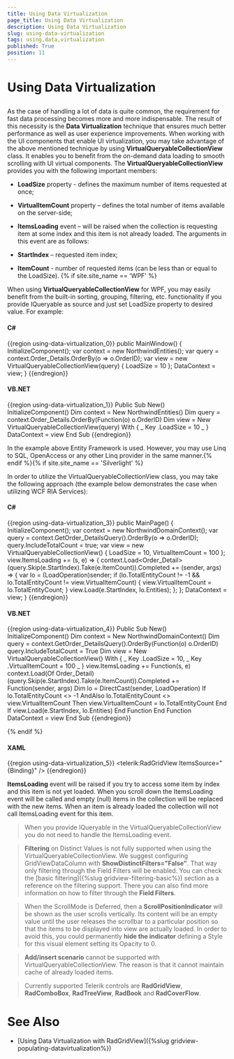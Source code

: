 ```yaml
---
title: Using Data Virtualization
page_title: Using Data Virtualization
description: Using Data Virtualization
slug: using-data-virtualization
tags: using,data,virtualization
published: True
position: 11
---
```


# Using Data Virtualization



## 

As the case of handling a lot of data is quite common, the requirement for fast data processing becomes more and more indispensable.  The result of this necessity is the __Data Virtualization__ technique that ensures much better performance as well as user experience improvements.
When working with the UI components that enable UI virtualization, you may take advantage of the above mentioned technique by using __VirtualQueryableCollectionView__ class. It enables you to benefit from the on-demand data loading to smooth scrolling with UI virtual components.
The __VirtualQueryableCollectionView__ provides you with the following important members:

* __LoadSize__ property - defines the maximum number of items requested at once;
            

* __VirtualItemCount__ property – defines the total number of items available on the server-side;
            

* __ItemsLoading__ event – will be raised when the collection is requesting item at some index and this item is not already loaded. The arguments in this event are as follows:
             

* __StartIndex__ – requested item index;
                

* __ItemCount__ - number of requested items (can be less than or equal to the LoadSize).
                {% if site.site_name == 'WPF' %}

When using __VirtualQueryableCollectionView__ for WPF, you may easily benefit from the built-in sorting, grouping, filtering, etc. functionality if you provide IQueryable as source and just set LoadSize property to desired value. For example:

#### __C#__

{{region using-data-virtualization_0}}
	public MainWindow()
    {
        InitializeComponent();
        var context = new NorthwindEntities();
        var query = context.Order_Details.OrderBy(o => o.OrderID);
        var view = new VirtualQueryableCollectionView(query) { LoadSize = 10 };
        DataContext = view;
    }
	{{endregion}}



#### __VB.NET__

{{region using-data-virtualization_1}}
	Public Sub New()
	 InitializeComponent()
	 Dim context = New NorthwindEntities()
	 Dim query = context.Order_Details.OrderBy(Function(o) o.OrderID)
	 Dim view = New VirtualQueryableCollectionView(query) With { _
	  Key .LoadSize = 10 _
	 }
	 DataContext = view
	End Sub
	{{endregion}}



In the example above Entity Framework is used. However, you may use Linq to SQL, OpenAccess or any other Linq provider in the same manner.{% endif %}{% if site.site_name == 'Silverlight' %}

In order to utilize the VirtualQueryableCollectionView class, you may take the following approach (the example below demonstrates the case when utilizing WCF RIA Services):

#### __C#__

{{region using-data-virtualization_3}}
	public MainPage()
    {
        InitializeComponent();
        var context = new NorthwindDomainContext();
        var query = context.GetOrder_DetailsQuery().OrderBy(o => o.OrderID);
        query.IncludeTotalCount = true;
        var view = new VirtualQueryableCollectionView() { LoadSize = 10, VirtualItemCount = 100 };
        view.ItemsLoading += (s, e) =>
        {
            context.Load<Order_Detail>(query.Skip(e.StartIndex).Take(e.ItemCount)).Completed += (sender, args) =>
           {
               var lo = (LoadOperation)sender;
               if (lo.TotalEntityCount != -1 && lo.TotalEntityCount != view.VirtualItemCount)
               {
                   view.VirtualItemCount = lo.TotalEntityCount;
               }
               view.Load(e.StartIndex, lo.Entities);
           };
        };
        DataContext = view;
    }
	{{endregion}}



#### __VB.NET__

{{region using-data-virtualization_4}}
	Public Sub New()
	 InitializeComponent()
	 Dim context = New NorthwindDomainContext()
	 Dim query = context.GetOrder_DetailsQuery().OrderBy(Function(o) o.OrderID)
	 query.IncludeTotalCount = True
	 Dim view = New VirtualQueryableCollectionView() With { _
	  Key .LoadSize = 10, _
	  Key .VirtualItemCount = 100 _
	 }
	 view.ItemsLoading += Function(s, e)
	 context.Load(Of Order_Detail)(query.Skip(e.StartIndex).Take(e.ItemCount)).Completed += Function(sender, args)
	 Dim lo = DirectCast(sender, LoadOperation)
	 If lo.TotalEntityCount <> -1 AndAlso lo.TotalEntityCount <> view.VirtualItemCount Then
	  view.VirtualItemCount = lo.TotalEntityCount
	 End If
	 view.Load(e.StartIndex, lo.Entities)
	End Function
	End Function
	 DataContext = view
	End Sub
	{{endregion}}

{% endif %}

#### __XAML__

{{region using-data-virtualization_5}}
	<telerik:RadGridView ItemsSource="{Binding}" />
	{{endregion}}



__ItemsLoading__ event will be raised if you try to access some item by index and this item is not yet loaded. When you scroll down the ItemsLoading event will be called and empty (null) items in the collection will be replaced with the new items. When an item is already loaded the collection will not call ItemsLoading event for this item.
        

>When you provide IQueryable in the VirtualQueryableCollectionView you do not need to handle the ItemsLoading event.

>__Filtering__ on Distinct Values is not fully supported when using the VirtualQueryableCollectionView. We suggest configuring GridViewDataColumn with __ShowDistinctFilters="False"__. That way only filtering through the Field Filters will be enabled. You can check the [basic filtering]({%slug gridview-filtering-basic%}) section as a reference on the filtering support. There you can also find more information on how to filter through the __Field Filters__.
          

>When the ScrollMode is Deferred, then a __ScrollPositionIndicator__ will be shown as the user scrolls vertically. Its content will be an empty value until the user releases the scrollbar to a particular position so that the items to be displayed into view are actually loaded. In order to avoid this, you could permanently __hide the indicator__ defining a Style for this visual element setting its Opacity to 0.
          

>__Add/insert scenario__ cannot be supported with VirtualQueryableCollectionView. The reason is that it cannot maintain cache of already loaded items.
          

>Currently supported Telerik controls are __RadGridView__, __RadComboBox__, __RadTreeView__, __RadBook__ and __RadCoverFlow__.

# See Also

 * [Using Data Virtualization with RadGridView]({%slug gridview-populating-datavirtualization%})
